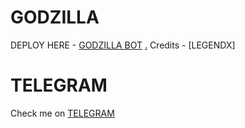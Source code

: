 # GODZILLA

DEPLOY HERE - [GODZILLA BOT](https://dashboard.heroku.com/new?button-url=https%3A%2F%2Fgithub.com%2Flegendx22%2FGRANDROBOT&template=https%3A%2F%2Fgithub.com%2Flegendx22%2FGRANDROBOT)
[.](https://heroku.com/deploy)
Credits - [LEGENDX]

# TELEGRAM
Check me on [TELEGRAM](https://t.me/Godzillapro_bot)
